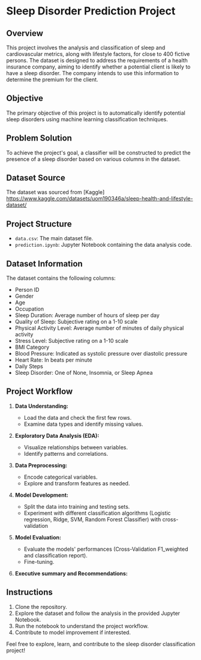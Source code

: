 # Sleep Disorder Prediction Project

## Overview

This project involves the analysis and classification of sleep and cardiovascular metrics, along with lifestyle factors, for close to 400 fictive persons. The dataset is designed to address the requirements of a health insurance company, aiming to identify whether a potential client is likely to have a sleep disorder. The company intends to use this information to determine the premium for the client.

## Objective

The primary objective of this project is to automatically identify potential sleep disorders using machine learning classification techniques.

## Problem Solution

To achieve the project's goal, a classifier will be constructed to predict the presence of a sleep disorder based on various columns in the dataset.

## Dataset Source

The dataset was sourced from [Kaggle] https://www.kaggle.com/datasets/uom190346a/sleep-health-and-lifestyle-dataset/

## Project Structure

- `data.csv`: The main dataset file.
- `prediction.ipynb`: Jupyter Notebook containing the data analysis code.

## Dataset Information

The dataset contains the following columns:

- Person ID
- Gender
- Age
- Occupation
- Sleep Duration: Average number of hours of sleep per day
- Quality of Sleep: Subjective rating on a 1-10 scale
- Physical Activity Level: Average number of minutes of daily physical activity
- Stress Level: Subjective rating on a 1-10 scale
- BMI Category
- Blood Pressure: Indicated as systolic pressure over diastolic pressure
- Heart Rate: In beats per minute
- Daily Steps
- Sleep Disorder: One of None, Insomnia, or Sleep Apnea

## Project Workflow

1. **Data Understanding:**
   - Load the data and check the first few rows.
   - Examine data types and identify missing values.

2. **Exploratory Data Analysis (EDA):**
   - Visualize relationships between variables.
   - Identify patterns and correlations.
  
3. **Data Preprocessing:**
   - Encode categorical variables.
   - Explore and transform features as needed.

4. **Model Development:**
   - Split the data into training and testing sets.
   - Experiment with different classification algorithms (Logistic regression, Ridge, SVM, Random Forest Classifier) with cross-validation
  
5. **Model Evaluation:**
   - Evaluate the models' performances (Cross-Validation F1_weighted and classification report).
   - Fine-tuning.

6. **Executive summary and Recommendations:**
   

## Instructions

1. Clone the repository.
2. Explore the dataset and follow the analysis in the provided Jupyter Notebook.
3. Run the notebook to understand the project workflow.
4. Contribute to model improvement if interested.

Feel free to explore, learn, and contribute to the sleep disorder classification project!

